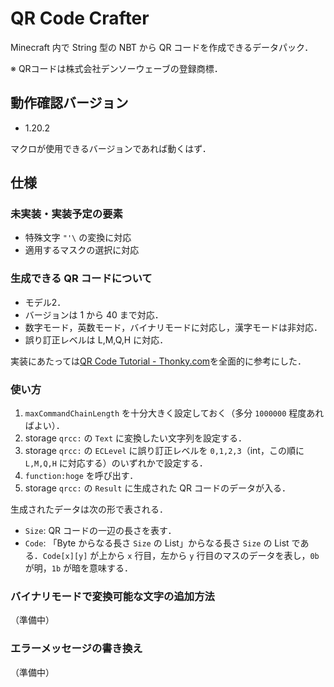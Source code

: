 # QR Code Crafter

Minecraft 内で String 型の NBT から QR コードを作成できるデータパック．

※ QRコードは株式会社デンソーウェーブの登録商標．

## 動作確認バージョン

- 1.20.2

マクロが使用できるバージョンであれば動くはず．

## 仕様

### 未実装・実装予定の要素

- 特殊文字 `"'\` の変換に対応
- 適用するマスクの選択に対応

### 生成できる QR コードについて

- モデル2．
- バージョンは 1 から 40 まで対応．
- 数字モード，英数モード，バイナリモードに対応し，漢字モードは非対応．
- 誤り訂正レベルは L,M,Q,H に対応．

実装にあたっては[QR Code Tutorial - Thonky.com](https://www.thonky.com/qr-code-tutorial/)を全面的に参考にした．

### 使い方

1. `maxCommandChainLength` を十分大きく設定しておく（多分 `1000000` 程度あればよい）．
2. storage `qrcc:` の `Text` に変換したい文字列を設定する．
3. storage `qrcc:` の `ECLevel` に誤り訂正レベルを `0,1,2,3`（int，この順に `L,M,Q,H` に対応する）のいずれかで設定する．
4. `function:hoge` を呼び出す．
5. storage `qrcc:` の `Result` に生成された QR コードのデータが入る．

生成されたデータは次の形で表される．

- `Size`: QR コードの一辺の長さを表す．
- `Code`: 「Byte からなる長さ `Size` の List」からなる長さ `Size` の List である．`Code[x][y]` が上から `x` 行目，左から `y` 行目のマスのデータを表し，`0b` が明，`1b` が暗を意味する．

### バイナリモードで変換可能な文字の追加方法

（準備中）

### エラーメッセージの書き換え

（準備中）
